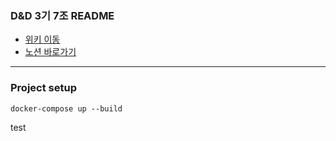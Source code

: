 ### D&D 3기 7조 README

* [위키 이동](https://github.com/dnd-mentee-3rd/dnd-mentee-3rd-7-repo/wiki)
* [노션 바로가기](https://www.notion.so/Index-eb8608900f264739af9c330b4e7c7b29)

--- 

### Project setup 

```
docker-compose up --build
```


test







